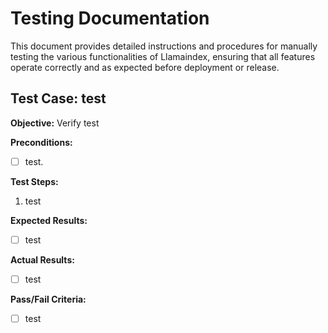 # Testing Documentation

This document provides detailed instructions and procedures for manually testing
the various functionalities of Llamaindex, ensuring that all features operate
correctly and as expected before deployment or release.

## Test Case: test

**Objective:** Verify test

**Preconditions:**
- [ ] test.

**Test Steps:**
1. test

**Expected Results:**
- [ ] test

**Actual Results:**
- [ ] test

**Pass/Fail Criteria:**
- [ ] test